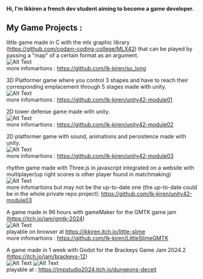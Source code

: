 <h4>Hi, I'm Ikkiren a french dev student aiming to become a game developer.</h4>

<h2>My Game Projects :</h2>  

little game made in C with the mlx graphic library (https://github.com/codam-coding-college/MLX42) that can be played by passing a "map" of a certain format as an argument.  
![Alt Text](https://media0.giphy.com/media/v1.Y2lkPTc5MGI3NjExbTczemg2ZDBlZXhxd2JkYW9naWZhZnhpcXd4ZDl2Y2YxaTMzcjFsMSZlcD12MV9pbnRlcm5hbF9naWZfYnlfaWQmY3Q9Zw/6ZhFRdgVDf97rc8q9Z/giphy.gif)  
more infomartions : https://github.com/Ik-kiren/so_long  
  
3D Platformer game where you control 3 shapes and have to reach their corresponding emplacement through 5 stages made with unity.  
![Alt Text](https://media4.giphy.com/media/v1.Y2lkPTc5MGI3NjExcDFlNGQwdWZidndhbDFqeGhlMXU2M3RxNG9pZm9pbDUwZjlxNjg0ZCZlcD12MV9pbnRlcm5hbF9naWZfYnlfaWQmY3Q9Zw/KFKmXV5BDYXQkjvWrq/giphy.gif)  
more infomartions : https://github.com/Ik-kiren/unity42-module01  

2D tower defense game made with unity.  
![Alt Text](https://media3.giphy.com/media/v1.Y2lkPTc5MGI3NjExNGQwdjc1YzI2cGRnb2l1ZTNpd2ZjdDE0MnpqMGJiMXFoMXphaWJtNSZlcD12MV9pbnRlcm5hbF9naWZfYnlfaWQmY3Q9Zw/5Z22VhE2b1UXWJMYEF/giphy.gif)  
more infomartions : https://github.com/Ik-kiren/unity42-module02  

2D platformer game with sound, animations and persistence made with unity.  
![Alt Text](https://media0.giphy.com/media/v1.Y2lkPTc5MGI3NjExYWJrdHpsc3V4emw0bGV5N2czNWJmMzFuaXpiNjRkcG9za2k4ZzBoeCZlcD12MV9pbnRlcm5hbF9naWZfYnlfaWQmY3Q9Zw/zefzBNf6gD7BFalcg0/giphy.gif)  
more infomartions : https://github.com/Ik-kiren/unity42-module03  

rhythm game made with Three.js in javascript integrated on a website with multiplayer(up right scores is other player found in matchmaking)  
![Alt Text](https://media3.giphy.com/media/v1.Y2lkPTc5MGI3NjExOWNiYXZzYmdjbXkyMDZuenBuZW53ZHVybWtnZHI5c200c2M5NGVucCZlcD12MV9pbnRlcm5hbF9naWZfYnlfaWQmY3Q9Zw/pjRRXJiSHcvT78pxLl/giphy.webp)  
more infomartions but may not be the up-to-date one (the up-to-date could be in the whole private repo project): [https://github.com/Ik-kiren/unity42-module03 ](https://github.com/Ik-kiren/TranscendanceGame)

A game made in 96 hours with gameMaker for the GMTK game jam (https://itch.io/jam/gmtk-2024)  
![Alt Text](https://media3.giphy.com/media/v1.Y2lkPTc5MGI3NjExeXhodGpzOTBhcHkxMHhybXVtYTYwanN1YzZycW9hZ3BuNmN0dTNxNSZlcD12MV9pbnRlcm5hbF9naWZfYnlfaWQmY3Q9Zw/SZQqXAbfBaraRc4wKf/giphy.gif)  
playable on browser at https://ikkiren.itch.io/little-slime  
more infomartions : https://github.com/Ik-kiren/LittleSlimeGMTK

A game made in 1 week with Godot for the Brackeys Game Jam 2024.2 (https://itch.io/jam/brackeys-12)  
![Alt Text](https://media3.giphy.com/media/v1.Y2lkPTc5MGI3NjExdXpmMjNzaGJhd3hmc3piYTZidmNteXN4cmYwMjA0NHh0MWdnOWtoMCZlcD12MV9pbnRlcm5hbF9naWZfYnlfaWQmY3Q9Zw/aZdC9Hrj7d1u41Fq8r/giphy.webp) 
![Alt Text](https://media3.giphy.com/media/v1.Y2lkPTc5MGI3NjExbzN2emx5ZjR5dmd4eXo3ZWdhd21lc3FjMXEzODNxcTh0N3MzdXBzMSZlcD12MV9pbnRlcm5hbF9naWZfYnlfaWQmY3Q9Zw/X4d2TLua9ZHm1v4OXi/giphy.gif)  
playable at : https://impstudio2024.itch.io/dungeons-deceit  
